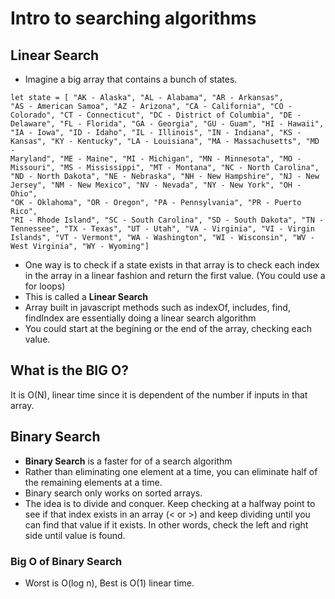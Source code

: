 # Intro to searching algorithms

## Linear Search

- Imagine a big array that contains a bunch of states.

<code>let state = [ "AK - Alaska",
"AL - Alabama",
"AR - Arkansas",
"AS - American Samoa",
"AZ - Arizona",
"CA - California",
"CO - Colorado",
"CT - Connecticut",
"DC - District of Columbia",
"DE - Delaware",
"FL - Florida",
"GA - Georgia",
"GU - Guam",
"HI - Hawaii",
"IA - Iowa",
"ID - Idaho",
"IL - Illinois",
"IN - Indiana",
"KS - Kansas",
"KY - Kentucky",
"LA - Louisiana",
"MA - Massachusetts",
"MD - Maryland",
"ME - Maine",
"MI - Michigan",
"MN - Minnesota",
"MO - Missouri",
"MS - Mississippi",
"MT - Montana",
"NC - North Carolina",
"ND - North Dakota",
"NE - Nebraska",
"NH - New Hampshire",
"NJ - New Jersey",
"NM - New Mexico",
"NV - Nevada",
"NY - New York",
"OH - Ohio",
"OK - Oklahoma",
"OR - Oregon",
"PA - Pennsylvania",
"PR - Puerto Rico",
"RI - Rhode Island",
"SC - South Carolina",
"SD - South Dakota",
"TN - Tennessee",
"TX - Texas",
"UT - Utah",
"VA - Virginia",
"VI - Virgin Islands",
"VT - Vermont",
"WA - Washington",
"WI - Wisconsin",
"WV - West Virginia",
"WY - Wyoming"]
</code>

- One way is to check if a state exists in that array is to check each index in the array in a linear fashion and return the first value. (You could use a for loops)
- This is called a **Linear Search**
- Array built in javascript methods such as indexOf, includes, find, findIndex are essentially doing a linear search algorithm
- You could start at the begining or the end of the array, checking each value.

## What is the BIG O?

It is O(N), linear time since it is dependent of the number if inputs in that array.

## Binary Search

- **Binary Search** is a faster for of a search algorithm
- Rather than eliminating one element at a time, you can eliminate half of the remaining elements at a time.
- Binary search only works on sorted arrays.
- The idea is to divide and conquer. Keep checking at a halfway point to see if that index exists in an array (< or >) and keep dividing until you can find that value if it exists. In other words, check the left and right side until value is found.

### Big O of Binary Search

- Worst is O(log n), Best is O(1) linear time.
